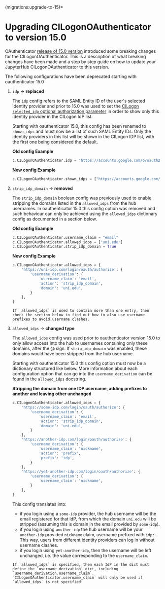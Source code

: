 (migrations:upgrade-to-15)=

# Upgrading CILogonOAuthenticator to version 15.0

OAuthenticator [release of 15.0 version](changelog:version-15) introduced some breaking changes for the CILogonOAuthenticator. This is a description of what breaking changes have been made and a step by step guide on how to update your JupyterHub CILogonOAuthenticator to this version.

The following configurations have been deprecated starting with oauthenticator 15.0

1. `idp` -> **replaced**

   The `idp` config refers to the SAML Entity ID of the user's selected identity provider and prior to 15.0 was used to set the [CILogon `selected_idp` optional authorization parameter](https://www.cilogon.org/oidc#h.p_IWGvXH0okDI_) in order to show only this identity provider in the CILogon IdP list.

   Starting with oauthenticator 15.0, this config has been renamed to `shown_idps` and must now be a list of such SAML Entity IDs. Only the identity providers in this list will be shown in the CILogon IDP list, with the first one being considered the default.

   **Old config Example**

   ```python
   c.CILogonOAuthenticator.idp = "https://accounts.google.com/o/oauth2/auth"
   ```

   **New config Example**

   ```python
   c.CILogonOAuthenticator.shown_idps = ["https://accounts.google.com/o/oauth2/auth"]
   ```

2. `strip_idp_domain` -> **removed**

   The `strip_idp_domain` boolean config was previously used to enable stripping the domains listed in the `allowed_idps` from the hub usernames. In oauthenticator 15.0 this config option was removed and such behaviour can only be achieved using the `allowed_idps` dictionary config as documented in a section below.

   **Old config Example**

   ```python
   c.CILogonOAuthenticator.username_claim = "email"
   c.CILogonOAuthenticator.allowed_idps = ["uni.edu"]
   c.CILogonOAuthenticator.strip_idp_domain = True
   ```

   **New config Example**

   ```python
   c.CILogonOAuthenticator.allowed_idps = {
       'https://uni-idp.com/login/oauth/authorize': {
           'username_derivation': {
               'username_claim': 'email',
               'action': 'strip_idp_domain',
               'domain': 'uni.edu',
           }
       },
   }
   ```

   ```{note}
   If `allowed_idps` is used to contain more than one entry, then check the section below to find out how to also use username prefixes to avoid username clashes.
   ```

3. `allowed_idps` -> **changed type**

   The `allowed_idps` config was used prior to oauthenticator version 15.0 to only allow access into the hub to usernames containing only these domains, after the @ sign. If `strip_idp_domain` was enabled, these domains would have been stripped from the hub username.

   Starting with oauthenticator 15.0 this config option must now be a dictionary structured like below. More information about each configuration option that can go into the `username_derivation` can be found in the `allowed_idps` docstring.

   **Stripping the domain from one IDP username, adding prefixes to another and leaving other unchanged**

   ```python
   c.CILogonOAuthenticator.allowed_idps = {
       'https://some-idp.com/login/oauth/authorize': {
           'username_derivation': {
               'username_claim': 'email',
               'action': 'strip_idp_domain',
               'domain': 'uni.edu',
           }
       },
       'https://another-idp.com/login/oauth/authorize': {
           'username_derivation': {
               'username_claim': 'nickname',
               'action': 'prefix',
               'prefix': 'idp',
           }
       },
       'https://yet-another-idp.com/login/oauth/authorize': {
           'username_derivation': {
               'username_claim': 'nickname',
           }
       },
   }
   ```

   This config translates into:

   - if you login using a `some-idp` provider, the hub username will be the email registered for that IdP, from which the domain `uni.edu` will be stripped (assuming this is domain in the email provided by `some-idp`).
   - if you login using `another-idp` the hub username will be your `another-idp` provided `nickname` claim, username prefixed with `idp:`. This way, users from different identity providers can log in without username clashes.
   - if you login using `yet-another-idp`, then the username will be left unchanged, i.e. the value corresponding to the `username_claim`.

   ```{note}
   If `allowed_idps` is specified, then each IdP in the dict must define the `username_derivation` dict, including `username_derivation.username_claim`. `CILogonOAuthenticator.username_claim` will only be used if `allowed_idps` is not specified!
   ```
